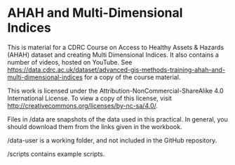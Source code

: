 # AHAH and Multi-Dimensional Indices

This is material for a CDRC Course on Access to Healthy Assets & Hazards (AHAH) dataset and creating Multi Dimensional Indices. It also contains a number of videos, hosted on YouTube. See https://data.cdrc.ac.uk/dataset/advanced-gis-methods-training-ahah-and-multi-dimensional-indices for a copy of the course material. 

This work is licensed under the Attribution-NonCommercial-ShareAlike 4.0 International License. To view a copy of this license, visit http://creativecommons.org/licenses/by-nc-sa/4.0/. 

Files in /data are snapshots of the data used in this practical. In general, you should download them from the links given in the workbook. 

/data-user is a working folder, and not included in the GitHub repository. 

/scripts contains example scripts. 